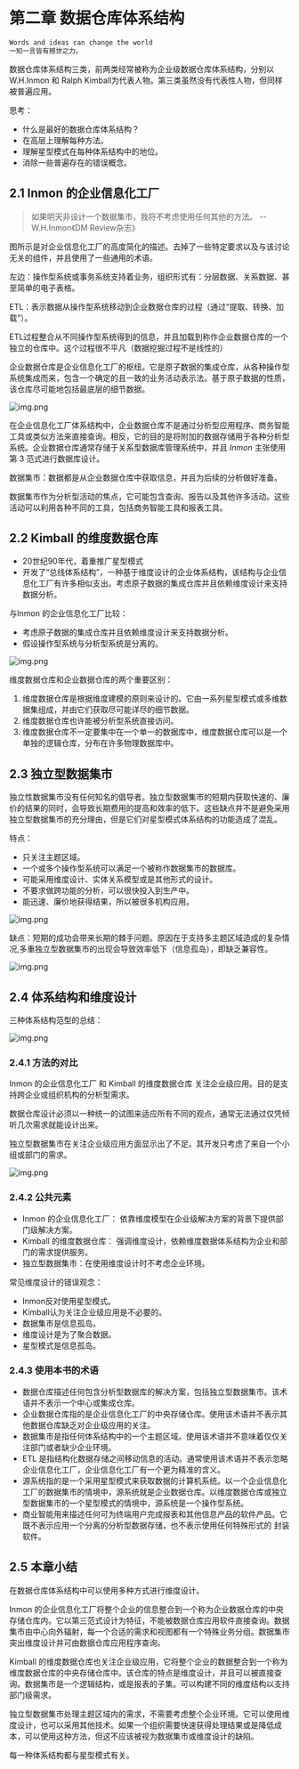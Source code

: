 # 第二章 数据仓库体系结构

```md
Words and ideas can change the world
一知一言皆有撼世之力。
```
数据仓库体系结构三类，前两类经常被称为企业级数据仓库体系结构，分别以W.H.Inmon 和 Ralph Kimball为代表人物。第三类虽然没有代表性人物，但同样被普遍应用。

思考：
- 什么是最好的数据仓库体系结构？
- 在高层上理解每种方法。
- 理解星型模式在每种体系结构中的地位。
- 消除一些普遍存在的错误概念。

## 2.1 Inmon 的企业信息化工厂 

> 如果明天非设计一个数据集市，我将不考虑使用任何其他的方法。 -- W.H.Inmon《DM Review杂志》



图所示是对企业信息化工厂的高度简化的描述。去掉了一些特定要求以及与该讨论无关的组件，并且使用了一些通用的术语。

左边：操作型系统或事务系统支持着业务，组织形式有：分层数据、关系数据、甚至简单的电子表格。


ETL：表示数据从操作型系统移动到企业数据仓库的过程（通过“提取、转换、加载”）。

ETL过程整合从不同操作型系统得到的信息，并且加载到称作企业数据仓库的一个独立的仓库中。这个过程很不平凡（数据挖掘过程不是线性的）

企业数据仓库是企业信息化工厂的枢纽。它是原子数据的集成仓库，从各种操作型系统集成而来，包含一个确定的且一致的业务活动表示法。基于原子数据的性质，该仓库尽可能地包括最底层的细节数据。


![img.png](images/chapter02-01.png)

在企业信息化工厂体系结构中，企业数据仓库不是通过分析型应用程序、商务智能工具或类似方法来直接查询。相反，它的目的是将附加的数据存储用于各种分析型系统。企业数据仓库通常存储于关系型数据库管理系统中，并且 $Inmon$ 主张使用第 3 范式进行数据库设计。

数据集市：数据都是从企业数据仓库中获取信息，并且为后续的分析做好准备。

数据集市作为分析型活动的焦点，它可能包含查询、报告以及其他许多活动。这些活动可以利用各种不同的工具，包括商务智能工具和报表工具。

## 2.2 Kimball 的维度数据仓库 

- 20世纪90年代，着重推广星型模式
- 开发了“总线体系结构”，一种基于维度设计的企业体系结构，该结构与企业信息化工厂有许多相似支出。考虑原子数据的集成仓库并且依赖维度设计来支持数据分析。

与Inmon 的企业信息化工厂比较：

- 考虑原子数据的集成仓库并且依赖维度设计来支持数据分析。
- 假设操作型系统与分析型系统是分离的。


![img.png](images/chapter02-02.png)


维度数据仓库和企业数据仓库的两个重要区别：

1. 维度数据仓库是根据维度建模的原则来设计的。它由一系列星型模式或多维数据集组成，并由它们获取尽可能详尽的细节数据。
2. 维度数据仓库也许能被分析型系统直接访问。
3. 维度数据仓库不一定要集中在一个单一的数据库中，维度数据仓库可以是一个单独的逻辑仓库，分布在许多物理数据库中。

## 2.3 独立型数据集市

独立性数据集市没有任何知名的倡导者。独立型数据集市的短期内获取快速的、廉价的结果的同时，会导致长期费用的提高和效率的低下。这些缺点并不是避免采用独立型数据集市的充分理由，但是它们对星型模式体系结构的功能造成了混乱。

特点：
- 只关注主题区域。
- 一个或多个操作型系统可以满足一个被称作数据集市的数据库。
- 可能采用维度设计、实体关系模型或是其他形式的设计。
- 不要求做跨功能的分析，可以很快投入到生产中。
- 能迅速、廉价地获得结果，所以被很多机构应用。



![img.png](images/chapter02-03.png)

缺点：短期的成功会带来长期的棘手问题。原因在于支持多主题区域造成的复杂情况,多重独立型数据集市的出现会导致效率低下（信息孤岛），即缺乏兼容性。

![img.png](images/chapter02-04.png)


## 2.4 体系结构和维度设计

三种体系结构范型的总结：

![img.png](images/chapter02-05.png)

### 2.4.1 方法的对比


Inmon 的企业信息化工厂 和 Kimball 的维度数据仓库  关注企业级应用。目的是支持跨企业或组织机构的分析型需求。

数据仓库设计必须以一种统一的试图来适应所有不同的观点，通常无法通过仅凭倾听几次需求就能设计出来。


独立型数据集市在关注企业级应用方面显示出了不足。其开发只考虑了来自一个小组或部门的需求。

![img.png](images/chapter02-05.png)

### 2.4.2 公共元素

- Inmon 的企业信息化工厂： 依靠维度模型在企业级解决方案的背景下提供部门级解决方案。
- Kimball 的维度数据仓库： 强调维度设计，依赖维度数据体系结构为企业和部门的需求提供服务。 
- 独立型数据集市：在使用维度设计时不考虑企业环境。

常见维度设计的错误观念：

- Inmon反对使用星型模式。
- Kimball认为关注企业级应用是不必要的。
- 数据集市是信息孤岛。
- 维度设计是为了聚合数据。
- 星型模式是信息孤岛。

### 2.4.3 使用本书的术语

- 数据仓库描述任何包含分析型数据库的解决方案，包括独立型数据集市。该术语并不表示一个中心或集成仓库。
- 企业数据仓库指的是企业信息化工厂的中央存储仓库。使用该术语并不表示其他数据仓库缺乏对企业级应用的关注。
- 数据集市是指任何体系结构中的一个主题区域。使用该术语并不意味着仅仅关注部门或者缺少企业环境。
- ETL 是指结构化数据存储之间移动信息的活动。通常使用该术语并不表示忽略企业信息化工厂，企业信息化工厂有一个更为精准的含义。
- 源系统指的是一个采用星型模式来获取数据的计算机系统。以一个企业信息化工厂的数据集市的情境中，源系统就是企业数据仓库。以维度数据仓库或独立型数据集市的一个星型模式的情境中，源系统是一个操作型系统。
- 商业智能用来描述任何可为终端用户完成报表和其他信息产品的软件产品。它既不表示应用一个分离的分析型数据存储，也不表示使用任何特殊形式的 封装软件。

## 2.5 本章小结 

在数据仓库体系结构中可以使用多种方式进行维度设计。

Inmon 的企业信息化工厂将整个企业的信息整合到一个称为企业数据仓库的中央存储仓库内。它以第三范式设计为特征，不能被数据仓库应用软件直接查询。数据集市由中心向外辐射，每一个合适的需求和视图都有一个特殊业务分组。数据集市突出维度设计并可由数据仓库应用程序查询。


Kimball 的维度数据仓库也关注企业级应用，它将整个企业的数据整合到一个称为维度数据仓库的中央存储仓库中。该仓库的特点是维度设计，并且可以被直接查询。数据集市是一个逻辑结构，或是报表的子集。可以构建不同的维度结构以支持部门级需求。

独立型数据集市处理主题区域内的需求，不需要考虑整个企业环境。它可以使用维度设计，也可以采用其他技术。如果一个组织需要快速获得处理结果或是降低成本，可以使用这种方法，但这不应该被视为数据集市或维度设计的缺陷。

每一种体系结构都与星型模式有关。











